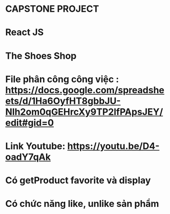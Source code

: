 # CAPSTONE PROJECT

# React JS

# The Shoes Shop

# File phân công công việc : https://docs.google.com/spreadsheets/d/1Ha6OyfHT8gbbJU-Nlh2om0qGEHrcXy9TP2lfPApsJEY/edit#gid=0

# Link Youtube: https://youtu.be/D4-oadY7qAk


# Có getProduct favorite và display

# Có chức năng like, unlike sản phẩm

